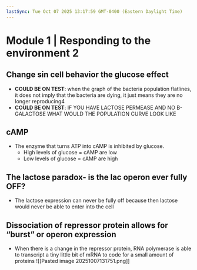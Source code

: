 ```yaml
---
lastSync: Tue Oct 07 2025 13:17:59 GMT-0400 (Eastern Daylight Time)
---
```

#  Module 1 |  Responding to the environment 2
## Change sin cell behavior the glucose effect
- **COULD BE ON TEST**: when the graph of the bacteria population flatlines, it does not imply that the bacteria are dying, it just means they are no longer reproducing4
- **COULD BE ON TEST**: IF YOU HAVE LACTOSE PERMEASE AND NO B-GALACTOSE WHAT WOULD THE POPULATION CURVE LOOK LIKE
## cAMP
- The enzyme that turns ATP into cAMP is inhibited by glucose. 
	- High levels of glucose = cAMP are low
	- Low levels of glucose = cAMP are high
## The lactose paradox- is the lac operon ever fully OFF?
- The lactose expression can never be fully off because then lactose would never be able to enter into the cell
## Dissociation of repressor protein allows for “burst” or operon expression
- When there is a change in the repressor protein, RNA polymerase is able to transcript a tiny little bit of mRNA to code for a small amount of proteins
![[Pasted image 20251007131751.png]]